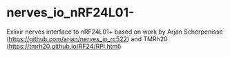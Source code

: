 # nerves_io_nRF24L01-
Exlixir nerves interface to nRF24L01+ based on work by Arjan Scherpenisse (https://github.com/arjan/nerves_io_rc522) and TMRh20 (https://tmrh20.github.io/RF24/RPi.html)
